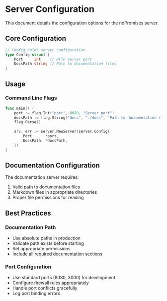 # Server Configuration

This document details the configuration options for the noPromises server.

## Core Configuration

```go
// Config holds server configuration
type Config struct {
    Port     int    // HTTP server port
    DocsPath string // Path to documentation files
}
```

## Usage

### Command Line Flags
```go
func main() {
    port := flag.Int("port", 8080, "Server port")
    docsPath := flag.String("docs", "./docs", "Path to documentation files")
    flag.Parse()
    
    srv, err := server.NewServer(server.Config{
        Port:     *port,
        DocsPath: *docsPath,
    })
}
```

## Documentation Configuration

The documentation server requires:
1. Valid path to documentation files
2. Markdown files in appropriate directories
3. Proper file permissions for reading

## Best Practices

### Documentation Path
- Use absolute paths in production
- Validate path exists before starting
- Set appropriate permissions
- Include all required documentation sections

### Port Configuration
- Use standard ports (8080, 3000) for development
- Configure firewall rules appropriately
- Handle port conflicts gracefully
- Log port binding errors

